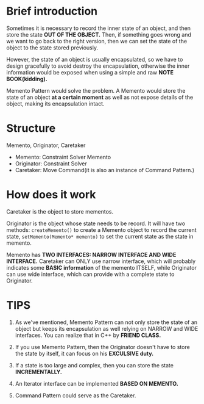 # Brief introduction

Sometimes it is necessary to record the inner state of an object, and then store the state **OUT OF THE OBJECT.** Then, if something goes wrong and we want to go back to the right version, then we can set the state of the object to the state stored previously.

However, the state of an object is usually encapsulated,  so we have to design gracefully to avoid destroy the encapsulation, otherwise the inner information would be exposed when using a simple and raw **NOTE BOOK(kidding).** 

Memento Pattern would solve the problem. A Memento would store the state of an object **at a certain moment** as well as not expose details of the object, making its encapsulation intact.



# Structure

Memento, Originator, Caretaker

- Memento: Constraint Solver Memento
- Originator: Constraint Solver
- Caretaker: Move Command(it is also an instance of Command Pattern.)



# How does it work

Caretaker is the object to store mementos.

Originator is the object whose state needs to be record. It will have two methods: `createMemento()` to create a Memento object to record the current state, `setMemento(Memento* memento)` to set the current state as the state in memento.

Memento has **TWO INTERFACES:  NARROW INTERFACE AND WIDE INTERFACE.** Caretaker can ONLY use narrow interface, which will probably indicates some **BASIC information** of the memento ITSELF,  while Originator can use wide interface, which can provide with a complete state to Originator.



# TIPS

1. As we've mentioned, Memento Pattern can not only store the state of an object but keeps its encapsulation as well relying on NARROW and WIDE interfaces. You can realize that in C++ by **FRIEND CLASS.**
2. If you use Memento Pattern, then the Originator doesn't have to store the state by itself, it can focus on his **EXCULSIVE duty.**

3. If a state is too large and complex, then you can store the state **INCREMENTALLY.**
4. An Iterator interface can be implemented **BASED ON MEMENTO.**
5. Command Pattern could serve as the Caretaker.